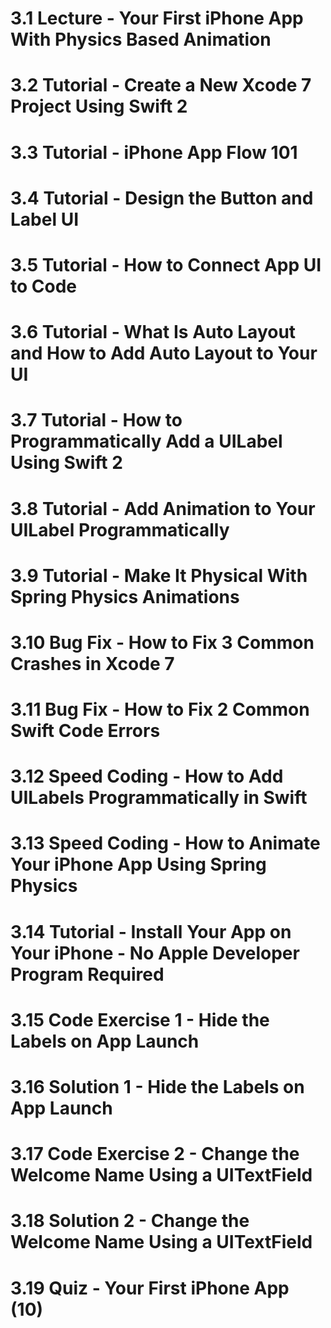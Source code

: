 # 3.1 Lecture - Your First iPhone App With Physics Based Animation #

# 3.2 Tutorial - Create a New Xcode 7 Project Using Swift 2 #

# 3.3 Tutorial - iPhone App Flow 101 #

# 3.4 Tutorial - Design the Button and Label UI #

# 3.5 Tutorial - How to Connect App UI to Code #

# 3.6 Tutorial - What Is Auto Layout and How to Add Auto Layout to Your UI #

# 3.7 Tutorial - How to Programmatically Add a UILabel Using Swift 2 #

# 3.8 Tutorial - Add Animation to Your UILabel Programmatically #

# 3.9 Tutorial - Make It Physical With Spring Physics Animations #

# 3.10 Bug Fix - How to Fix 3 Common Crashes in Xcode 7 #

# 3.11 Bug Fix - How to Fix 2 Common Swift Code Errors #

# 3.12 Speed Coding - How to Add UILabels Programmatically in Swift #

# 3.13 Speed Coding - How to Animate Your iPhone App Using Spring Physics #

# 3.14 Tutorial - Install Your App on Your iPhone - No Apple Developer Program Required #

# 3.15 Code Exercise 1 - Hide the Labels on App Launch #

# 3.16 Solution 1 - Hide the Labels on App Launch #

# 3.17 Code Exercise 2 - Change the Welcome Name Using a UITextField #

# 3.18 Solution 2 - Change the Welcome Name Using a UITextField #

# 3.19 Quiz - Your First iPhone App (10) #



